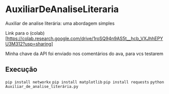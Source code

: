 # AuxiliarDeAnaliseLiteraria
Auxiliar de analise literária: uma abordagem simples

Link para o (colab)[https://colab.research.google.com/drive/1roSQ94n9AS5t__hcb_VXJhhEPYU3M312?usp=sharing]

Minha chave da API foi enviado nos comentários do ava, para vcs testarem

## Execução

```pip install networkx```
```pip install matplotlib```
```pip install requests```
```python Auxiliar_de_analise_literária.py```

